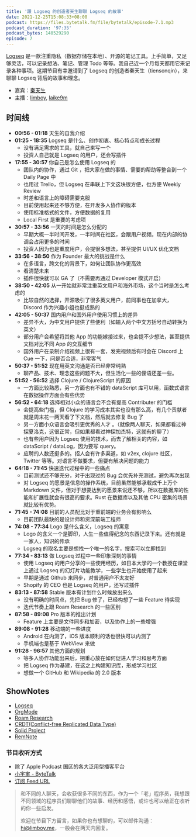 ```yaml
---
title: '跟 Logseq 的创造者天生聊聊 Logseq 的故事'
date: 2021-12-25T15:08:33+08:00
podcast: https://files.bytetalk.fm/file/bytetalk/episode-7.1.mp3
podcast_duration: '97:35'
podcast_bytes: 140529290
episode: 7
---
```


[Logseq](https://logseq.com) 是一款注重隐私（数据存储在本地）、开源的笔记工具。上手简单，又足够灵活，可以记录想法、笔记、管理 Todo 等等。我自己近一个月每天都用它来记录各种事项。这期节目有幸邀请到了 Logseq 的创造者秦天生（tiensonqin），来聊聊 Logseq 背后的故事和理念。

<!--more-->

- 嘉宾：[秦天生](http://twitter.com/tiensonqin)
- 主播：[limboy](http://twitter.com/lzyy), [laike9m](http://twitter.com/laike9m)

## 时间线

- **00:56 - 01:18** 天生的自我介绍
- **01:25 - 18:35** Logseq 是什么、创作初衷、核心特点和成长过程
  - 没有满足需求的工具，就自己来写一个
  - 投资人自己就是 Logseq 的用户，还会写插件
- **17:55 - 30:57** 你自己是怎么使用 Logseq 的
  - 团队内的协作，通过 Git ，把大家在做的事情、需要的帮助等整合到一个 Daily Page 中
  - 也用过 Trello，但 Logseq 在串联上下文这块很方便，也方便 Weekly Review
  - 时差和语言上的障碍需要克服
  - 目前使用起来还不够方便，在开发多人协作的版本
  - 使用标准格式的文件，方便数据的复用
  - Local First 是重要的考虑项
- **30:57 - 33:56** 一天的时间是怎么分配的
  - 早期大概一半时间开发，一半时间在社区，会跟用户视频。现在内部的协调会占用更多的时间
  - 投资人因为也是重度用户，会提很多想法，甚至提供 UI/UX 优化文档
- **33:56 - 38:50** 作为 Founder 最大的挑战是什么
  - 在多语言，跨文化的背景下，如何让团队协作更高效
  - 看清楚未来
  - 插件很快就可以 GA 了（不需要再通过 Developer 模式开启）
- **38:50 - 42:05** 从一开始就非常注重英文用户和海外市场，这个当时是怎么考虑的
  - 比较自然的选择，开源吸引了很多英文用户，前同事也在加拿大，Discord 作为兴趣小组也挺成熟的
- **42:05 - 50:37** 国内用户和国外用户使用习惯上的差异
  - 差异不大，为中文用户提供了些便利（如输入两个中文方括号自动转换为英文）
  - 部分用户会希望将其他 App 的功能嫁接过来，也会提不少想法，甚至提供文档对比不同 App 的交互细节
  - 国外用户在录制介绍视频上很有一套，发完视频后有时会在 Discord 上 Cue 一下，问是否合适，非常客气
- **50:37 - 51:52** 现在用英文沟通是否已经非常纯熟
  - 聊产品、技术、理念这些问题不大，但生活化一些的俚语还差一些。
- **51:52 - 56:52** 选择 Clojure / ClojureScript 的原因
  - 一方面比较熟悉，另一方面也有不错的 dataScript 库可以用，函数式语言在数据操作方面会有些优势
- **56:52 - 64:18** 选择相对小众的语言会不会有提高 Contributer 的门槛
  - 会提高些门槛，但 Clojure 的学习成本其实也没有那么高，有几个贡献者就是周末花一两天看了下文档，然后就去修复 Bug 了
  - 另一方面小众语言会吸引更优秀的人才 。（就像两人聊天，如果都看过神探夏洛克，这很正常，但如果都看过神探加杰特，这就有的聊了）
  - 也有些用户因为 Logseq 使用的技术，而去了解相关的内容，如 dataScript / dataLog，因为要写 query。
  - 应聘的人数还挺多的。招人会有许多渠道，如 v2ex, clojure 社区，Twitter 等等。对语言不做要求，但要有解决问题的能力
- **64:18 - 71:45** 快速迭代过程中的一些痛点
  - 目前测试还不够充分，对于出现过的 Bug 会优先补充测试，避免再次出现
  - 对 Logseq 的愿景是信息的操作系统，目前虽然能够承载成千上万个 Markdown 文件，但对于想要达到的愿景来说还不够，所以在数据库的性能和扩展性就会有很高的要求。Rust 在数据库以及其他 CPU 密集的场景就比较有优势。
- **71:45 - 74:08** 目前的人员配比对于重前端的业务会有影响么
  - 目前团队最缺的是设计师和资深前端工程师
- **74:08 - 77:34** Logo 是什么含义，Logseq 的寓意
  - Logo 的含义一个是脚印，人生一些值得纪念的东西记录下来。还有就是一家人，知识的传承
  - Logseq 的取名主要是想找一个唯一的名字，搜索可以立即找到
- **77:34 - 83:13** 做 Logseq 过程中一些印象深刻的事情
  - 使用 Logseq 的用户分享的一些使用经历，如日本大学的一个教授在课堂上通过 Logseq 的幻灯片功能教学，一些学生也开始使用了起来
  - 早期是通过 Github 来同步，对普通用户不太友好
  - Shopify 的 CEO 也是 Logseq 的用户，还写过插件
- **83:13 - 87:58** Stable 版本有计划什么时候放出来么
  - 没有明确的时间点，先把 Bug 修了，已经构想了一些 Feature 待实现
  - 迭代节奏上跟 Roam Research 的一些区别
- **87:58 - 89:08** Pro 版本的推出计划
  - Feature 上主要是文件同步和加密，以及协作上的一些增强
- **89:08 - 91:28** 移动端的一些进度
  - Android 在内测了，iOS 版本顺利的话也很快可以内测了
  - 手机端也是基于 WebView 来做
- **91:28 - 96:57** 其他方面的规划
  - 等多人协作功能出来后，把重心放在如何促进人学习和思考方面
  - 把 Logseq 作为基建，在这之上构建知识库，形成学习社区
  - 想做一个 GitHub 和 Wikipedia 的 2.0 版本

## ShowNotes

- [Logseq](https://logseq.com)
- [OrgMode](https://orgmode.org)
- [Roam Research](http://roamresearch.com)
- [CRDT(Conflict-free Replicated Data Type) ](https://crdt.tech)
- [Solid Project](https://solidproject.org)
- [RemNote](http://remnote.com)

### 节目收听方式

- 除了 Apple Podcast 国区的各大泛用型播客平台
- [小宇宙 - ByteTalk](https://www.xiaoyuzhoufm.com/podcast/6177bab6b69226ed16a3ed41)
- [订阅 Feed URL](https://bytetalk.fm/index.xml)

> 和不同的人聊天，会收获很多不同的东西，作为一个「老」程序员，我想跟不同领域的程序员们聊聊他们的故事、经历和感悟，或许也可以给正在收听的你一些启发。
>
> 欢迎在节目下方留言，如果你也有想聊的，可以邮件沟通：hi@limboy.me，一般会在两天内回复。
